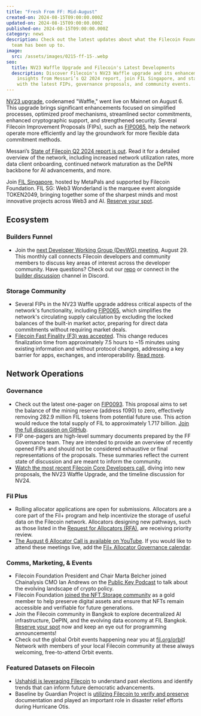 ```yaml
---
title: "Fresh From FF: Mid-August"
created-on: 2024-08-15T09:00:00.000Z
updated-on: 2024-08-15T09:00:00.000Z
published-on: 2024-08-15T09:00:00.000Z
category: news
description: Check out the latest updates about what the Filecoin Foundation
  team has been up to.
image:
  src: /assets/images/0215-ff-15-.webp
seo:
  title: NV23 Waffle Upgrade and Filecoin's Latest Developments
  description: Discover Filecoin's NV23 Waffle upgrade and its enhancements. Get
    insights from Messari’s Q2 2024 report, join FIL Singapore, and stay updated
    with the latest FIPs, governance proposals, and community events.
---
```


[NV23 upgrade](https://www.fil.org/blog/announcing-the-filecoin-nv23-waffle-upgrade-enhancing-filecoins-efficiency-and-security?utm_source=upload.fil.org&utm_medium=referral&utm_campaign=network-insights-from-messari-s-q2-2024-filecoin-report), codenamed "Waffle," went live on Mainnet on August 6. This upgrade brings significant enhancements focused on simplified processes, optimized proof mechanisms, streamlined sector commitments, enhanced cryptographic support, and strengthened security. Several Filecoin Improvement Proposals (FIPs), such as [FIP0065](https://github.com/filecoin-project/FIPs/blob/master/FIPS/fip-0065.md?utm_source=upload.fil.org&utm_medium=referral&utm_campaign=network-insights-from-messari-s-q2-2024-filecoin-report), help the network operate more efficiently and lay the groundwork for more flexible data commitment methods.

Messari’s [State of Filecoin Q2 2024 report is out](https://messari.io/report/state-of-filecoin-q2-2024). Read it for a detailed overview of the network, including increased network utilization rates, more data client onboarding, continued network maturation as the DePIN backbone for AI advancements, and more.

Join [FIL Singapore](https://www.fil.org/events/fil-singapore-alongside-token2049-2024), hosted by MetaPals and supported by Filecoin Foundation. FIL SG: Web3 Wonderland is the marquee event alongside TOKEN2049, bringing together some of the sharpest minds and most innovative projects across Web3 and AI. [Reserve your spot](https://lu.ma/escdw9dx?tk=LRE4fg).

## Ecosystem

### Builders Funnel

- Join the [next Developer Working Group (DevWG) meeting](https://lu.ma/n1qa6gj6), August 29. This monthly call connects Filecoin developers and community members to discuss key areas of interest across the developer community. Have questions? Check out our [repo](https://github.com/filecoin-project/DeveloperWG) or connect in the [builder discussion](https://discord.com/channels/1210612276357500978/1234888399647801426) channel in Discord.

### Storage Community

- Several FIPs in the NV23 Waffle upgrade address critical aspects of the network's functionality, including [FIP0065](https://github.com/filecoin-project/FIPs/blob/master/FIPS/fip-0065.md), which simplifies the network's circulating supply calculation by excluding the locked balances of the built-in market actor, preparing for direct data commitments without requiring market deals.
- [Filecoin Fast Finality (F3) was accepted](https://x.com/FilFoundation/status/1821594124581048654). This change reduces finalization time from approximately 7.5 hours to ~15 minutes using existing information and without protocol changes, addressing a key barrier for apps, exchanges, and interoperability. [Read more](https://github.com/filecoin-project/FIPs/blob/master/FIPS/fip-0086.md).

## Network Operations

### Governance

- Check out the latest one-pager on [FIP0093](https://x.com/fil_gov/status/1821976035644338597). This proposal aims to set the balance of the mining reserve (address f090) to zero, effectively removing 282.9 million FIL tokens from potential future use. This action would reduce the total supply of FIL to approximately 1.717 billion. [Join the full discussion on GitHub](https://github.com/filecoin-project/FIPs/discussions/1030).
- FIP one-pagers are high-level summary documents prepared by the FF Governance team. They are intended to provide an overview of recently opened FIPs and should not be considered exhaustive or final representations of the proposals. These summaries reflect the current state of discussion and are meant to inform the community.
- [Watch the most recent Filecoin Core Developers call](https://youtu.be/ibkfXroadU8?feature=shared), diving into new proposals, the NV23 Waffle Upgrade, and the timeline discussion for NV24.

### Fil Plus

- Rolling allocator applications are open for submissions. Allocators are a core part of the Fil+ program and help incentivize the storage of useful data on the Filecoin network. Allocators designing new pathways, such as those listed in the [Request for Allocators (RFA)](https://blog.allocator.tech/2024/05/rolling-applications-are-open-for.html?utm_source=upload.fil.org&utm_medium=referral&utm_campaign=network-insights-from-messari-s-q2-2024-filecoin-report), are receiving priority review.
- [The August 6 Allocator Call is available on YouTube](https://youtu.be/wvsaEgabhc8). If you would like to attend these meetings live, add the [Fil+ Allocator Governance calendar](https://calendar.google.com/calendar/embed?src=c_k1gkfoom17g0j8c6bam6uf43j0%40group.calendar.google.com&ctz=America%2FLos_Angeles).

### Comms, Marketing, & Events

- Filecoin Foundation President and Chair Marta Belcher joined Chainalysis CMO Ian Andrews on the [Public Key Podcast](https://www.chainalysis.com/blog/ipfs-filecoin-and-crypto-policy-developments-ep-121/) to talk about the evolving landscape of crypto policy.
- Filecoin Foundation [joined the NFT.Storage community](https://nft.storage/blog/filecoin-foundation-joins-the-nft-storage-community) as a gold member to help preserve digital assets and ensure that NFTs remain accessible and verifiable for future generations.
- Join the Filecoin community in Bangkok to explore decentralized AI infrastructure, DePIN, and the evolving data economy at FIL Bangkok. [Reserve your spot](https://fil.org/events/fil-bangkok) now and keep an eye out for programming announcements!
- Check out the global Orbit events happening near you at [fil.org/orbit](http://fil.org/orbit)! Network with members of your local Filecoin community at these always welcoming, free-to-attend Orbit events.

### Featured Datasets on Filecoin

- [Ushahidi is leveraging Filecoin](https://x.com/FilFoundation/status/1821581405714784429) to understand past elections and identify trends that can inform future democratic advancements.
- Baseline by Guardian Project is [utilizing Filecoin to verify and preserve](https://x.com/FilFoundation/status/1819057414856958141) documentation and played an important role in disaster relief efforts during Hurricane Otis.
